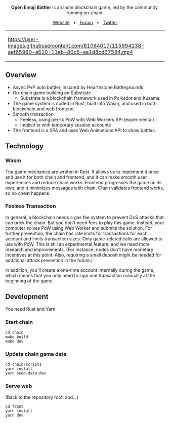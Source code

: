 <div align="center">

**Open Emoji Battler** is an indie blockchain game, led by the community, running on-chain.

[Website](https://game.open-emoji-battler.community/)
&nbsp;
•
&nbsp;
[Forum](https://forum.open-emoji-battler.community/)
&nbsp;
•
&nbsp;
[Twitter](https://twitter.com/OEB_community)

<table><tr><td width="500">

https://user-images.githubusercontent.com/81064017/115994138-aef65980-a610-11eb-80c5-aa1d8cd67584.mp4

</table></tr></td>

</div>

## Overview

- Async PvP auto battler, inspired by Hearthstone Battlegrounds
- On-chain game building on Substrate
  - Substrate is a blockchain framework used in Polkadot and Kusama.
- The game system is coded in Rust, built into Wasm, and used in both blockchain and web frontend.
- Smooth transaction
  - Feeless, using per-tx PoW with Web Workers API (experimental)
  - Implicit tx with temporary session accounts
- The frontend is a SPA and uses Web Animations API to show battles.

## Technology

### Wasm

The game mechanics are written in Rust. It allows us to implement it once and use it for both chain and frontend, and it can make smooth user experiences and reduce chain works. Frontend progresses the game on its own, and it minimizes messages with chain. Chain validates frontend works, so no cheat happens.

### Feeless Transaction

In general, a blockchain needs a gas fee system to prevent DoS attacks that can brick the chain. But you don't need fees to play this game. Instead, your computer solves PoW using Web Worker and submits the solution. For further prevention, the chain has rate limits for transactions for each account and limits transaction sizes. Only game-related calls are allowed to use with PoW. This is still an experimental feature, and we need more research and improvements. (For instance, nodes don't have monetary incentives at this point. Also, requiring a small deposit might be needed for additional attack prevention in the future.)

In addition, you'll create a one-time account internally during the game, which means that you only need to sign one transaction manually at the beginning of the game.

## Development

You need Rust and Yarn.

### Start chain

```
cd chain
make build
make dev
```

### Update chain game data

```
cd chain/scripts
yarn install
yarn seed-data:dev
```

### Serve web

(Back to the repository root, and...)

```
cd front
yarn install
yarn dev
```
